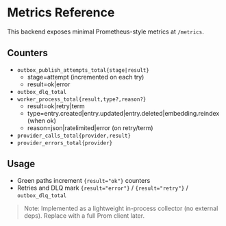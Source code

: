 # Metrics Reference

This backend exposes minimal Prometheus-style metrics at `/metrics`.

## Counters

- `outbox_publish_attempts_total{stage|result}`
  - stage=attempt (incremented on each try)
  - result=ok|error
- `outbox_dlq_total`
- `worker_process_total{result,type?,reason?}`
  - result=ok|retry|term
  - type=entry.created|entry.updated|entry.deleted|embedding.reindex (when ok)
  - reason=json|ratelimited|error (on retry/term)
- `provider_calls_total{provider,result}`
- `provider_errors_total{provider}`

## Usage

- Green paths increment `{result="ok"}` counters
- Retries and DLQ mark `{result="error"}` / `{result="retry"}` / `outbox_dlq_total`

> Note: Implemented as a lightweight in-process collector (no external deps). Replace with a full Prom client later.
